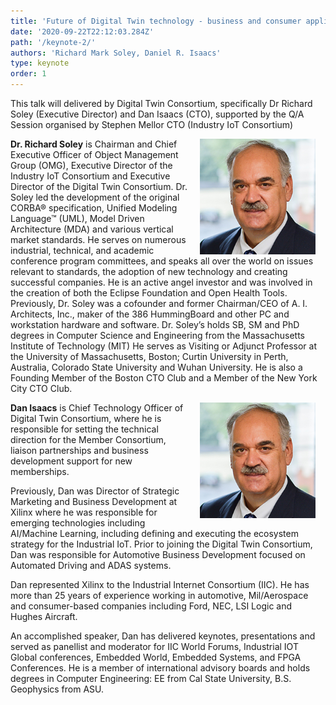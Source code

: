 ```yaml
---
title: 'Future of Digital Twin technology - business and consumer applications'
date: '2020-09-22T22:12:03.284Z'
path: '/keynote-2/'
authors: 'Richard Mark Soley, Daniel R. Isaacs'
type: keynote
order: 1
---
```


This talk will delivered by Digital Twin Consortium, specifically Dr Richard Soley (Executive Director) and Dan Isaacs (CTO), supported by the Q/A Session organised by Stephen Mellor CTO (Industry IoT Consortium)


<img align="right" width="185" style="margin-left:16px;margin-right:16px" src="https://raw.githubusercontent.com/edoc2021/2021/dev/static/img/Richard-Soley.jpg">

**Dr. Richard Soley** is Chairman and Chief Executive Officer of Object Management Group (OMG),  Executive Director of the Industry IoT Consortium and Executive Director of the Digital Twin Consortium. Dr. Soley led the development of the original CORBA® specification, Unified Modeling Language™ (UML), Model Driven Architecture (MDA) and various vertical market standards. He serves on numerous industrial, technical, and academic conference program committees, and speaks all over the world on issues relevant to standards, the adoption of new technology and creating successful companies.  He is an active angel investor and was involved in the creation of both the Eclipse Foundation and Open Health Tools. Previously, Dr. Soley was a cofounder and former Chairman/CEO of A. I. Architects, Inc., maker of the 386 HummingBoard and other PC and workstation hardware and software. Dr. Soley’s holds SB, SM and PhD degrees in Computer Science and Engineering from the Massachusetts Institute of Technology (MIT) He serves as Visiting or Adjunct Professor at the University of Massachusetts, Boston; Curtin University in Perth, Australia, Colorado State University and Wuhan University. He is also a Founding Member of the Boston CTO Club and a Member of the New York City CTO Club.


<img align="right" width="185" style="margin-left:16px;margin-right:16px" src="https://raw.githubusercontent.com/edoc2021/2021/dev/static/img/Richard-Soley.jpg">

**Dan Isaacs** is Chief Technology Officer of Digital Twin Consortium, where he is responsible for setting the technical direction for the Member Consortium, liaison partnerships and business development support for new memberships.

Previously, Dan was Director of Strategic Marketing and Business Development at Xilinx where he was responsible for emerging technologies including AI/Machine Learning, including defining and executing the ecosystem strategy for the Industrial IoT. Prior to joining the Digital Twin Consortium, Dan was responsible for Automotive Business Development focused on Automated Driving and ADAS systems.

Dan represented Xilinx to the Industrial Internet Consortium (IIC). He has more than 25 years of experience working in automotive, Mil/Aerospace and consumer-based companies including Ford, NEC, LSI Logic and Hughes Aircraft.

An accomplished speaker, Dan has delivered keynotes, presentations and served as panellist and moderator for IIC World Forums, Industrial IOT Global conferences, Embedded World, Embedded Systems, and FPGA Conferences. He is a member of international advisory boards and holds degrees in Computer Engineering: EE from Cal State University, B.S. Geophysics from ASU.